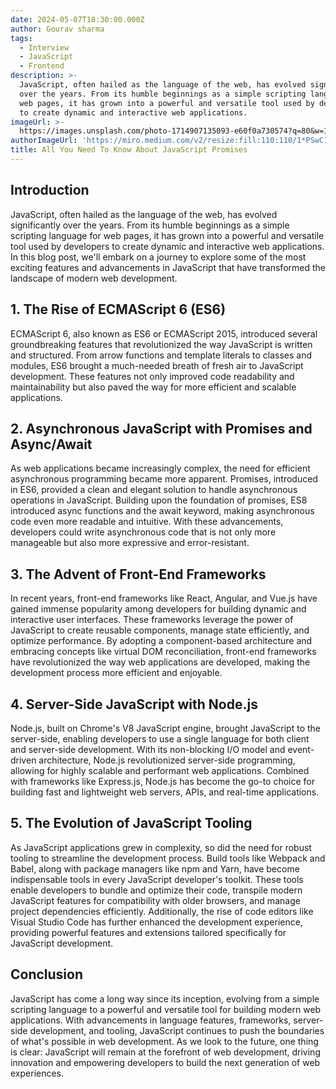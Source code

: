 ```yaml
---
date: 2024-05-07T18:30:00.000Z
author: Gourav sharma
tags:
  - Interview
  - JavaScript
  - Frontend
description: >-
  JavaScript, often hailed as the language of the web, has evolved significantly
  over the years. From its humble beginnings as a simple scripting language for
  web pages, it has grown into a powerful and versatile tool used by developers
  to create dynamic and interactive web applications.
imageUrl: >-
  https://images.unsplash.com/photo-1714907135093-e60f0a730574?q=80&w=1836&auto=format&fit=crop&ixlib=rb-4.0.3&ixid=M3wxMjA3fDB8MHxwaG90by1wYWdlfHx8fGVufDB8fHx8fA%3D%3D
authorImageUrl: 'https://miro.medium.com/v2/resize:fill:110:110/1*PSwC19ClehTGmCyJshMUdg.jpeg'
title: All You Need To Know About JavaScript Promises
---
```


## Introduction

JavaScript, often hailed as the language of the web, has evolved significantly over the years. From its humble beginnings as a simple scripting language for web pages, it has grown into a powerful and versatile tool used by developers to create dynamic and interactive web applications. In this blog post, we'll embark on a journey to explore some of the most exciting features and advancements in JavaScript that have transformed the landscape of modern web development.

## 1. The Rise of ECMAScript 6 (ES6)

ECMAScript 6, also known as ES6 or ECMAScript 2015, introduced several groundbreaking features that revolutionized the way JavaScript is written and structured. From arrow functions and template literals to classes and modules, ES6 brought a much-needed breath of fresh air to JavaScript development. These features not only improved code readability and maintainability but also paved the way for more efficient and scalable applications.

## 2. Asynchronous JavaScript with Promises and Async/Await

As web applications became increasingly complex, the need for efficient asynchronous programming became more apparent. Promises, introduced in ES6, provided a clean and elegant solution to handle asynchronous operations in JavaScript. Building upon the foundation of promises, ES8 introduced async functions and the await keyword, making asynchronous code even more readable and intuitive. With these advancements, developers could write asynchronous code that is not only more manageable but also more expressive and error-resistant.

## 3. The Advent of Front-End Frameworks

In recent years, front-end frameworks like React, Angular, and Vue.js have gained immense popularity among developers for building dynamic and interactive user interfaces. These frameworks leverage the power of JavaScript to create reusable components, manage state efficiently, and optimize performance. By adopting a component-based architecture and embracing concepts like virtual DOM reconciliation, front-end frameworks have revolutionized the way web applications are developed, making the development process more efficient and enjoyable.

## 4. Server-Side JavaScript with Node.js

Node.js, built on Chrome's V8 JavaScript engine, brought JavaScript to the server-side, enabling developers to use a single language for both client and server-side development. With its non-blocking I/O model and event-driven architecture, Node.js revolutionized server-side programming, allowing for highly scalable and performant web applications. Combined with frameworks like Express.js, Node.js has become the go-to choice for building fast and lightweight web servers, APIs, and real-time applications.

## 5. The Evolution of JavaScript Tooling

As JavaScript applications grew in complexity, so did the need for robust tooling to streamline the development process. Build tools like Webpack and Babel, along with package managers like npm and Yarn, have become indispensable tools in every JavaScript developer's toolkit. These tools enable developers to bundle and optimize their code, transpile modern JavaScript features for compatibility with older browsers, and manage project dependencies efficiently. Additionally, the rise of code editors like Visual Studio Code has further enhanced the development experience, providing powerful features and extensions tailored specifically for JavaScript development.

## Conclusion

JavaScript has come a long way since its inception, evolving from a simple scripting language to a powerful and versatile tool for building modern web applications. With advancements in language features, frameworks, server-side development, and tooling, JavaScript continues to push the boundaries of what's possible in web development. As we look to the future, one thing is clear: JavaScript will remain at the forefront of web development, driving innovation and empowering developers to build the next generation of web experiences.
